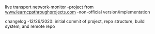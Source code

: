 live transport network-monitor
	-project from www.learncppthroughprojects.com
	-non-official version/implementation

changelog
	-12/26/2020: initial commit of project, repo structure, build system, and remote repo
